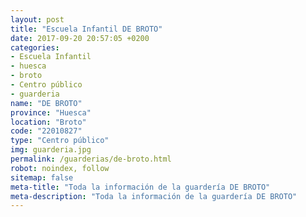 ```yaml
---
layout: post
title: "Escuela Infantil DE BROTO"
date: 2017-09-20 20:57:05 +0200
categories:
- Escuela Infantil
- huesca
- broto
- Centro público
- guarderia
name: "DE BROTO"
province: "Huesca"
location: "Broto"
code: "22010827"
type: "Centro público"
img: guarderia.jpg
permalink: /guarderias/de-broto.html
robot: noindex, follow
sitemap: false
meta-title: "Toda la información de la guardería DE BROTO"
meta-description: "Toda la información de la guardería DE BROTO"
---
```

